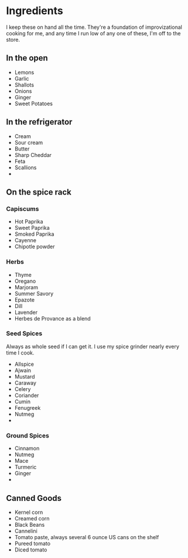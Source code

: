 Ingredients
===========

I keep these on hand all the time. They're a foundation of improvizational cooking for me, and any time I run low of any one of these, I'm off to the store.

In the open
-----------

- Lemons
- Garlic
- Shallots
- Onions
- Ginger
- Sweet Potatoes

In the refrigerator
-------------------

- Cream
- Sour cream
- Butter
- Sharp Cheddar
- Feta
- Scallions
- 

On the spice rack
-----------------

### Capiscums

- Hot Paprika
- Sweet Paprika
- Smoked Paprika
- Cayenne
- Chipotle powder

### Herbs

- Thyme
- Oregano
- Marjoram
- Summer Savory
- Epazote
- Dill
- Lavender
- Herbes de Provance as a blend

### Seed Spices

Always as whole seed if I can get it. I use my spice grinder nearly every time I cook.

- Allspice
- Ajwain
- Mustard
- Caraway
- Celery
- Coriander
- Cumin
- Fenugreek
- Nutmeg
- 

### Ground Spices

- Cinnamon
- Nutmeg
- Mace
- Turmeric
- Ginger
- 

Canned Goods
------------

- Kernel corn
- Creamed corn
- Black Beans
- Cannelini 
- Tomato paste, always several 6 ounce US cans on the shelf
- Pureed tomato
- Diced tomato
